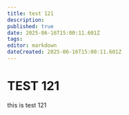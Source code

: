```yaml
---
title: test 121
description: 
published: true
date: 2025-06-16T15:00:11.601Z
tags: 
editor: markdown
dateCreated: 2025-06-16T15:00:11.601Z
---
```


# TEST 121
this is test 121
